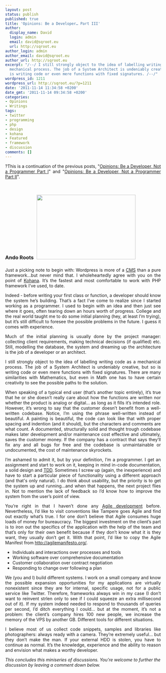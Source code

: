 ```yaml
---
layout: post
status: publish
published: true
title: 'Opinions: Be a Developer… Part III'
author:
  display_name: David
  login: admin
  email: david@sqroot.eu
  url: http://sqroot.eu
author_login: admin
author_email: david@sqroot.eu
author_url: http://sqroot.eu
excerpt: "/--/ I still strongly object to the idea of labelling writing code as a
  mechanical process. The job of a System Architect is undeniably creative, but so
  is writing code or even mere functions with fixed signatures. /--/"
wordpress_id: 1211
wordpress_url: http://sqroot.eu/?p=1211
date: '2011-11-14 11:34:58 +0200'
date_gmt: '2011-11-14 09:34:58 +0200'
categories:
- Opinions
- Writings
tags:
- twitter
- programming
- php
- design
- kohana
- Featured
- framework
- discussion
comments: []
---
```

<div style="text-align: justify">?This is a continuation of the previous posts, "<a href="http://sqroot.eu/2011/09/be-a-developer-not-a-programmer/">Opinions: Be a Developer, Not a Programmer Part I</a>" and "<a href="http://sqroot.eu/2011/09/opinions-be-a-developer-part-ii/">Opinions: Be a Developer, Not a Programmer Part II</a>".</div>
<div style="clear: both">&nbsp;</div>
<div style="text-align: justify">
<h3>Ando Roots<a href="http://sqroot.eu/wp-content/uploads/2011/09/1260785_84481055.jpg"><img class="alignright size-full wp-image-1070" style="margin: 10px" src="http://sqroot.eu/wp-content/uploads/2011/09/1260785_84481055.jpg" alt="" width="320" height="209" /></a></h3>
<p>Just a picking note to begin with: Wordpress is more of a <a class="zem_slink" title="Content management system" href="http://en.wikipedia.org/wiki/Content_management_system" rel="wikipedia">CMS</a> than a pure framework...but never mind that. I wholeheartedly agree with you on the point of <a class="zem_slink" title="Kohana" href="http://kohanaphp.com/" rel="homepage">Kohana</a>. It’s the fastest and most comfortable to work with PHP framework I’ve used, to date.</p>
<p>Indeed - before writing your first class or function, a developer should know the system he’s building. That’s a fact I’ve come to realize since I started working as a programmer. I used to begin with an idea and then just see where it goes, often tearing down an hours worth of progress. College and the real world taught me to do some initial planning (hey, at least I’m trying), but it’s still difficult to foresee the possible problems in the future. I guess it comes with experience.</p>
<p>Much of the initial planning is usually done by the project manager: collecting client requirements, making technical decisions (if qualified) etc. Still, modelling the database, the system and dreaming up the architecture is the job of a developer or an architect.</p>
<p>I still strongly object to the idea of labelling writing code as a mechanical process. The job of a System Architect is undeniably creative, but so is writing code or even mere functions with fixed signatures. There are many similarities with Mathematics, but even in Math one has to have certain creativity to see the possible paths to the solution.</p>
<p>When speaking of a typical end user (that’s another topic entirely), it’s true that he or she doesn’t really care about how the functions are written nor whether the product is analog or digital... as long as it fills it’s intended role. However, it’s wrong to say that the customer doesn’t benefit from a well-written codebase. Notice, I’m using the phrase well-written instead of beautiful. A painting is beautiful, the code can look like that with proper spacing and indention (and it should), but the characters and comments are what count. A documented, structurally solid and thought trough codebase makes later development and/or maintenance cost effective and ultimately, saves the customer money. If the company has a contract that says they’ll fix any and all bugs for free and the codebase is unmaintainable or undocumented, the cost of maintenance skyrockets.</p>
<p>I’m ashamed to admit it, but by your definition, I’m a programmer. I get an assignment and start to work on it, keeping in mind in-code documentation, a solid design and <a class="zem_slink" title="Test-driven development" href="http://en.wikipedia.org/wiki/Test-driven_development" rel="wikipedia">TDD</a>. Sometimes I screw up (again, the inexperience) and have to start a particular piece of functionality using a different approach (and that's only natural). I do think about usability, but the priority is to get the system up and running...and when that happens, the next project flies in. Not to mention the lack of feedback so I’d know how to improve the system from the user’s point of view.</p>
<p>You’re right in that I haven’t done any <a class="zem_slink" title="Agile software development" href="http://en.wikipedia.org/wiki/Agile_software_development" rel="wikipedia">Agile development</a> before. Nevertheless, I’d like to visit conventions like Tampere goes Agile and find out exactly what’s true. I for one don’t believe that Agile consumes huge loads of money for bureaucracy. The biggest investment on the client’s part is to iron out the specifics of the application with the help of the team and that’s only for their own benefit because if they don’t know what it is they want, they usually don’t get it. With that point, I’d like to copy the Agile Manifest from <a href="http://agilemanifesto.org/">http://agilemanifesto.org/</a>.</p>
</div>
<div style="text-align: justify">
<ul>
<li>Individuals and interactions over processes and tools</li>
<li>Working software over comprehensive documentation</li>
<li>Customer collaboration over contract negotiation</li>
<li>Responding to change over following a plan</li>
</ul>
</div>
<div style="text-align: justify">
<p>We (you and I) build different systems. I work on a small company and know the possible expansion opportunities for my applications are virtually nonexistent since they are for internal, specific usage, not for a public service like Twitter. Therefore, frameworks always win in my case (I don’t want to reinvent strlen only to see if I could squeeze an extra millisecond out of it). If my system indeed needed to respond to thousands of queries per second, I’d ditch everything I could... but at the moment, it’s not a problem: the client’s company hires 100 new people, we increase the memory of the VPS by another GB. Different tools for different situations.</p>
<p>I believe most of us collect code snippets, samples and libraries like photographers: always ready with a camera. They’re extremely useful... but they don’t make the man. If your external HDD is stolen, you have to continue as normal. It’s the knowledge, experience and the ability to reason and envision what makes a worthy developer.</p>
</div>
<div><em>This concludes this miniseries of discussions. You're welcome to further the discussion by leaving a comment down below.</em></div>
<div class="zemanta-pixie" style="margin-top: 10px;height: 15px"><img class="zemanta-pixie-img" style="border: none;float: right" src="" alt="" /></div>
